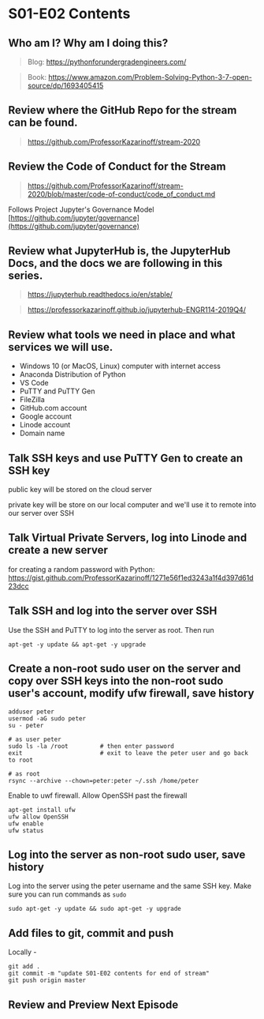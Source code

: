 # S01-E02 Contents

## Who am I? Why am I doing this?

 > Blog: https://pythonforundergradengineers.com/

 > Book: https://www.amazon.com/Problem-Solving-Python-3-7-open-source/dp/1693405415

## Review where the GitHub Repo for the stream can be found.

 > https://github.com/ProfessorKazarinoff/stream-2020

## Review the Code of Conduct for the Stream

 > https://github.com/ProfessorKazarinoff/stream-2020/blob/master/code-of-conduct/code_of_conduct.md

Follows Project Jupyter's Governance Model [https://github.com/jupyter/governance](https://github.com/jupyter/governance)

## Review what JupyterHub is, the JupyterHub Docs, and the docs we are following in this series.

 > https://jupyterhub.readthedocs.io/en/stable/

 > https://professorkazarinoff.github.io/jupyterhub-ENGR114-2019Q4/

## Review what tools we need in place and what services we will use.

 - Windows 10 (or MacOS, Linux) computer with internet access
 - Anaconda Distribution of Python
 - VS Code
 - PuTTY and PuTTY Gen
 - FileZilla
 - GitHub.com account
 - Google account
 - Linode account
 - Domain name

## Talk SSH keys and use PuTTY Gen to create an SSH key

public key will be stored on the cloud server

private key will be store on our local computer and we'll use it to remote into our server over SSH

## Talk Virtual Private Servers, log into Linode and create a new server

for creating a random password with Python: https://gist.github.com/ProfessorKazarinoff/1271e56f1ed3243a1f4d397d61d23dcc

## Talk SSH and log into the server over SSH

Use the SSH and PuTTY to log into the server as root. Then run

```
apt-get -y update && apt-get -y upgrade
```

## Create a non-root sudo user on the server and copy over SSH keys into the non-root sudo user's account, modify ufw firewall, save history

```
adduser peter
usermod -aG sudo peter
su - peter

# as user peter
sudo ls -la /root         # then enter password
exit                      # exit to leave the peter user and go back to root

# as root
rsync --archive --chown=peter:peter ~/.ssh /home/peter
```

Enable to uwf firewall. Allow OpenSSH past the firewall

```
apt-get install ufw
ufw allow OpenSSH
ufw enable
ufw status
```

## Log into the server as non-root sudo user, save history

Log into the server using the peter username and the same SSH key. Make sure you can run commands as ```sudo```

```
sudo apt-get -y update && sudo apt-get -y upgrade
```

## Add files to git, commit and push

Locally -

```
git add .
git commit -m "update S01-E02 contents for end of stream"
git push origin master
```

## Review and Preview Next Episode
